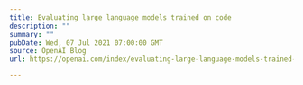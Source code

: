 ```yaml
---
title: Evaluating large language models trained on code
description: ""
summary: ""
pubDate: Wed, 07 Jul 2021 07:00:00 GMT
source: OpenAI Blog
url: https://openai.com/index/evaluating-large-language-models-trained-on-code

---
```


